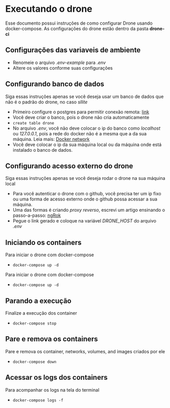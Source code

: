 
# Executando o drone
Esse documento possui instruções de como configurar Drone usando docker-compose.
As configurações do drone estão dentro da pasta **drone-ci**

## Configurações das variaveis de ambiente
* Renomeie o arquivo _.env-example_ para _.env_
* Altere os valores conforme suas configurações

## Configurando banco de dados
Siga essas instruções apenas se você deseja usar um banco de dados que não é o padrão do drone, no caso _sllite_

* Primeiro configure o postgres para permitir conexão remota: [link](https://blog.bigbinary.com/2016/01/23/configure-postgresql-to-allow-remote-connection.html)
* Você deve criar o banco, pois o drone não cria automaticamente
* `create table drone`
* No arquivo *.env*, você não deve colocar o ip do banco como _localhost_ ou _127.0.0.1_, pois a rede do docker não é a mesma que a da sua máquina. Leia mais: [Docker network](https://docs.docker.com/compose/networking/)
* Você deve colocar o ip da sua máquina local ou da máquina onde está instalado o banco de dados.

## Configurando acesso externo do drone
Siga essas instruções apenas se você deseja rodar o drone na sua máquina local

* Para você autenticar o drone com o github, você precisa ter um ip fixo ou uma forma de acesso externo onde o github possa acessar a sua máquina.
* Uma das formas é criando _proxy reverso_, escrevi um artigo ensinando o passo-a-passo: [ngRok](https://medium.com/@WellMafra/ngrok-crie-t%C3%BAneis-para-o-seu-localhost-b9142011b972)
* Pegue o link gerado e coloque na variável _DRONE_HOST_ do arquivo _.env_

## Iniciando os containers 
Para iniciar o drone com docker-compose
* `docker-compose up -d`

Para iniciar o drone com docker-compose
* `docker-compose up -d`

## Parando a execução
Finalize a execução dos container
* `docker-compose stop `

## Pare e remova os containers
Pare e remova os container, networks, volumes, and images criados por ele
* `docker-compose down `

## Acessar os logs dos containers
Para acompanhar os logs na tela do terminal
* `docker-compose logs -f`